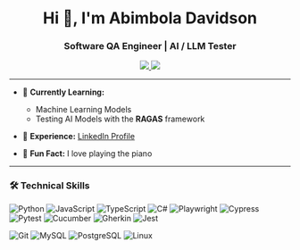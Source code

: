 
<h1 align="center">Hi 👋, I'm Abimbola Davidson</h1>
<h3 align="center">Software QA Engineer | AI / LLM Tester</h3>

<p align="center">
  <a href="https://www.linkedin.com/in/abimbola-davidson/" target="_blank">
    <img src="https://img.shields.io/badge/LinkedIn-0077B5?style=for-the-badge&logo=linkedin&logoColor=white"/>
  </a>
  <a href="mailto:davidsonmm9@gmail.com">
    <img src="https://img.shields.io/badge/Email-D14836?style=for-the-badge&logo=gmail&logoColor=white"/>
  </a>
</p>

---

- 🌱 **Currently Learning:**  
  - Machine Learning Models  
  - Testing AI Models with the **RAGAS** framework  

- 📄 **Experience:** [LinkedIn Profile](https://www.linkedin.com/in/abimbola-davidson/)  
- 🎹 **Fun Fact:** I love playing the piano  

---

### 🛠️ Technical Skills

![Python](https://img.shields.io/badge/Python-3776AB?style=flat-square&logo=python&logoColor=white)
![JavaScript](https://img.shields.io/badge/JavaScript-F7DF1E?style=flat-square&logo=javascript&logoColor=black)
![TypeScript](https://img.shields.io/badge/TypeScript-3178C6?style=flat-square&logo=typescript&logoColor=white)
![C#](https://img.shields.io/badge/C%23-239120?style=flat-square&logo=c-sharp&logoColor=white)
![Playwright](https://img.shields.io/badge/Playwright-2EAD33?style=flat-square&logo=microsoft&logoColor=white)
![Cypress](https://img.shields.io/badge/Cypress-17202C?style=flat-square&logo=cypress&logoColor=white)
![Pytest](https://img.shields.io/badge/Pytest-0A9EDC?style=flat-square&logo=python&logoColor=white)
![Cucumber](https://img.shields.io/badge/Cucumber-23D96C?style=flat-square&logo=cucumber&logoColor=white)
![Gherkin](https://img.shields.io/badge/Gherkin-5A9FD4?style=flat-square&logo=gitbook&logoColor=white)
![Jest](https://img.shields.io/badge/Jest-C21325?style=flat-square&logo=jest&logoColor=white)

![Git](https://img.shields.io/badge/Git-F05032?style=flat-square&logo=git&logoColor=white)
![MySQL](https://img.shields.io/badge/MySQL-4479A1?style=flat-square&logo=mysql&logoColor=white)
![PostgreSQL](https://img.shields.io/badge/PostgreSQL-4169E1?style=flat-square&logo=postgresql&logoColor=white)
![Linux](https://img.shields.io/badge/Linux-FCC624?style=flat-square&logo=linux&logoColor=black)

